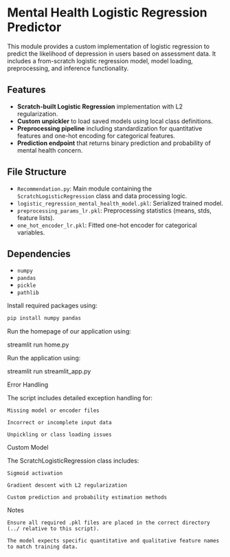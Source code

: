 # Mental Health Logistic Regression Predictor

This module provides a custom implementation of logistic regression to predict the likelihood of depression in users based on assessment data. It includes a from-scratch logistic regression model, model loading, preprocessing, and inference functionality.

## Features

- **Scratch-built Logistic Regression** implementation with L2 regularization.
- **Custom unpickler** to load saved models using local class definitions.
- **Preprocessing pipeline** including standardization for quantitative features and one-hot encoding for categorical features.
- **Prediction endpoint** that returns binary prediction and probability of mental health concern.

## File Structure

- `Recommendation.py`: Main module containing the `ScratchLogisticRegression` class and data processing logic.
- `logistic_regression_mental_health_model.pkl`: Serialized trained model.
- `preprocessing_params_lr.pkl`: Preprocessing statistics (means, stds, feature lists).
- `one_hot_encoder_lr.pkl`: Fitted one-hot encoder for categorical variables.

## Dependencies

- `numpy`
- `pandas`
- `pickle`
- `pathlib`

Install required packages using:

```bash
pip install numpy pandas
```
Run the homepage of our application using:

streamlit run home.py 

Run the application using:

streamlit run streamlit_app.py

Error Handling

The script includes detailed exception handling for:

    Missing model or encoder files

    Incorrect or incomplete input data

    Unpickling or class loading issues

Custom Model

The ScratchLogisticRegression class includes:

    Sigmoid activation

    Gradient descent with L2 regularization

    Custom prediction and probability estimation methods

Notes

    Ensure all required .pkl files are placed in the correct directory (../ relative to this script).

    The model expects specific quantitative and qualitative feature names to match training data.
